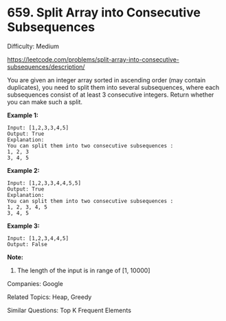 # 659. Split Array into Consecutive Subsequences

Difficulty: Medium

https://leetcode.com/problems/split-array-into-consecutive-subsequences/description/

You are given an integer array sorted in ascending order (may contain duplicates), you need to split them into several subsequences, where each subsequences consist of at least 3 consecutive integers. Return whether you can make such a split.

**Example 1:**
```
Input: [1,2,3,3,4,5]
Output: True
Explanation:
You can split them into two consecutive subsequences : 
1, 2, 3
3, 4, 5
```
**Example 2:**
```
Input: [1,2,3,3,4,4,5,5]
Output: True
Explanation:
You can split them into two consecutive subsequences : 
1, 2, 3, 4, 5
3, 4, 5
```
**Example 3:**
```
Input: [1,2,3,4,4,5]
Output: False
```
**Note:**
1. The length of the input is in range of [1, 10000]

Companies: Google

Related Topics: Heap, Greedy

Similar Questions: Top K Frequent Elements
